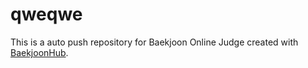 # qweqwe
This is a auto push repository for Baekjoon Online Judge created with [BaekjoonHub](https://github.com/BaekjoonHub/BaekjoonHub).
